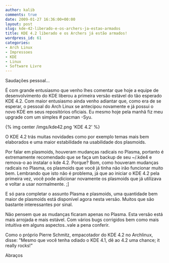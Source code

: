 ```yaml
---
author: kalib
comments: true
date: 2009-01-27 16:36:00+00:00
layout: post
slug: kde-42-liberado-e-os-archers-ja-estao-armados
title: KDE 4.2 liberado e os Archers já estão armados!
wordpress_id: 61
categories:
- Arch Linux
- Impressoes
- KDE
- Linux
- Software Livre
---
```


Saudações pessoal...




É com grande entusiasmo que venho lhes comentar que hoje a equipe de desenvolvimento do KDE liberou a primeira versão estável do tão esperado KDE 4.2. Com maior entusiasmo ainda venho adiantar que, como era de se esperar, o pessoal do Arch Linux se antecipou novamente e já possui o novo KDE em seus repositórios oficiais. Eu mesmo hoje pela manhã fiz meu upgrade com um simples # pacman -Syu.

{% img center /imgs/kde42.png 'KDE 4.2' %}

O KDE 4.2 trás muitas novidades como por exemplo temas mais bem elaborados e uma maior estabilidade na usabilidade dos plasmoids.




Por falar em plasmoids, houveram mudanças radicais no Plasma, portanto é extremamente recomendado que se faça um backup de seu ~/.kde4 e remova-o ao instalar o kde 4.2. Porque? Bom, como houveram mudanças radicais no Plasma, os plasmoids que você já tinha não irão funcionar muito bem. Lembrando que isto não é problema, já que ao iniciar o KDE 4.2 pela primeira vez, você pode adicionar novamente os plasmoids que já utilizava e voltar a usar normalmente. ;]




E só para completar o assunto Plasma e plasmoids, uma quantidade bem maior de plasmoids está disponível agora nesta versão. Muitos que são bastante interessantes por sinal.




Não pensem que as mudanças ficaram apenas no Plasma. Esta versão está mais arrojada e mais estável. Com vários bugs corrigidos bem como mais intuitiva em alguns aspectos..vale a pena conferir.




Como o próprio Pierre Schmitz, empacotador do KDE 4.2 no Archlinux, disse: "Mesmo que você tenha odiado o KDE 4.1, dê ao 4.2 uma chance; it really rocks!"




Abraços